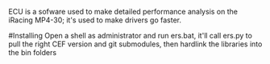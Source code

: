 ECU is a sofware used to make detailed performance analysis on the
iRacing MP4-30; it's used to make drivers go faster.

#Installing
Open a shell as administrator and run ers.bat, it'll call ers.py to pull the right
CEF version and git submodules, then hardlink the libraries into the bin folders